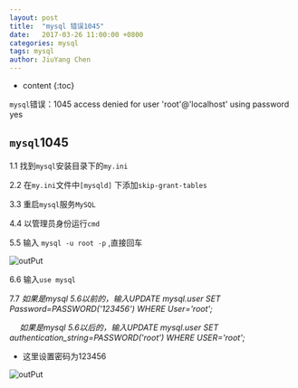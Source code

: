 ```yaml
---
layout: post
title:  "mysql 错误1045"
date:   2017-03-26 11:00:00 +0800
categories: mysql 
tags: mysql
author: JiuYang Chen
---
```




* content
{:toc}




`mysql`错误：1045 access denied for user 'root'@'localhost' using password yes


## `mysql`1045

1.1 找到`mysql`安装目录下的`my.ini`

2.2 在`my.ini`文件中`[mysqld]` 下添加`skip-grant-tables`

3.3 重启`mysql`服务`MySQL`

4.4 以管理员身份运行`cmd`

5.5 输入 `mysql -u root -p` ,直接回车

![outPut](http://wx2.sinaimg.cn/mw690/c584f169ly1fe1f94j9ybj20l506574c.jpg)

6.6 输入`use mysql`

7.7  *如果是mysql 5.6以前的，输入UPDATE mysql.user SET Password=PASSWORD('123456') WHERE User='root';*

　 *如果是mysql 5.6以后的，输入UPDATE mysql.user SET authentication_string=PASSWORD('root') WHERE USER='root';*
 
* 这里设置密码为123456
    
![outPut](http://wx4.sinaimg.cn/mw690/c584f169ly1fe1f94wfy0j20mk02mt8l.jpg)







